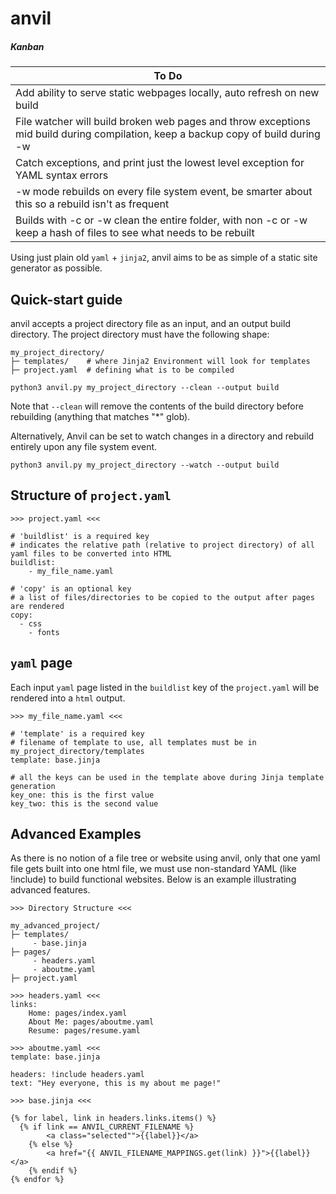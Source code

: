 # anvil 

##### Kanban

| To Do             | 
|-------------------|
| Add ability to serve static webpages locally, auto refresh on new build | 
| File watcher will build broken web pages and throw exceptions mid build during compilation, keep a backup copy of build during -w | 
| Catch exceptions, and print just the lowest level exception for YAML syntax errors |
| -w mode rebuilds on every file system event, be smarter about this so a rebuild isn't as frequent | 
| Builds with -c or -w clean the entire folder, with non -c or -w keep a hash of files to see what needs to be rebuilt | 

Using just plain old `yaml` + `jinja2`, anvil aims to be as simple of a static site generator as possible. 

## Quick-start guide 

anvil accepts a project directory file as an input, and an output build directory. The project directory must have the following shape:

```
my_project_directory/
├─ templates/    # where Jinja2 Environment will look for templates
├─ project.yaml  # defining what is to be compiled 

```

```
python3 anvil.py my_project_directory --clean --output build
```

Note that `--clean` will remove the contents of the build directory before rebuilding (anything that matches "*" glob).

Alternatively, Anvil can be set to watch changes in a directory and rebuild entirely upon any file system event.

```
python3 anvil.py my_project_directory --watch --output build
```

## Structure of `project.yaml`

```
>>> project.yaml <<<

# 'buildlist' is a required key 
# indicates the relative path (relative to project directory) of all yaml files to be converted into HTML
buildlist: 
	- my_file_name.yaml

# 'copy' is an optional key
# a list of files/directories to be copied to the output after pages are rendered
copy:
  - css
	- fonts
```

## `yaml` page

Each input `yaml` page listed in the `buildlist` key of the `project.yaml` will be rendered into a `html` output. 

```
>>> my_file_name.yaml <<<

# 'template' is a required key
# filename of template to use, all templates must be in my_project_directory/templates
template: base.jinja

# all the keys can be used in the template above during Jinja template generation 
key_one: this is the first value
key_two: this is the second value
```

## Advanced Examples 

As there is no notion of a file tree or website using anvil, only that one yaml file gets built into one html file, we must use non-standard YAML (like !include) to build functional websites. Below is an example illustrating advanced features.

```
>>> Directory Structure <<<

my_advanced_project/
├─ templates/
	 - base.jinja
├─ pages/
	 - headers.yaml
	 - aboutme.yaml
├─ project.yaml 

```

```
>>> headers.yaml <<<
links:
	Home: pages/index.yaml
	About Me: pages/aboutme.yaml
	Resume: pages/resume.yaml
```

```
>>> aboutme.yaml <<< 
template: base.jinja

headers: !include headers.yaml
text: "Hey everyone, this is my about me page!"
```

```
>>> base.jinja <<< 

{% for label, link in headers.links.items() %}
  {% if link == ANVIL_CURRENT_FILENAME %}
		<a class="selected"">{{label}}</a>
	{% else %}
		<a href="{{ ANVIL_FILENAME_MAPPINGS.get(link) }}">{{label}}</a>
	{% endif %}
{% endfor %}
```
